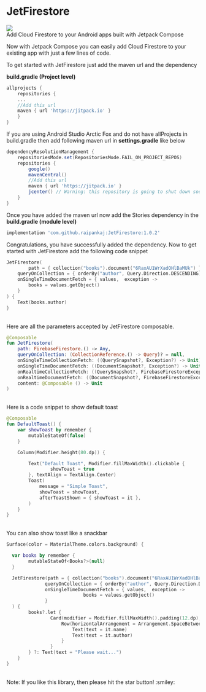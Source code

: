 # JetFirestore
[![](https://jitpack.io/v/raipankaj/JetFirestore.svg)](https://jitpack.io/#raipankaj/JetFirestore)
<br>
Add Cloud Firestore to your Android apps built with Jetpack Compose

Now with Jetpack Compose you can easily add Cloud Firestore to your existing app with just a few lines of code.

To get started with JetFirestore just add the maven url and the dependency

<b>build.gradle (Project level)</b>
```groovy
allprojects {
    repositories {
    ...
    //Add this url
    maven { url 'https://jitpack.io' }
    }
}
```
If you are using Android Studio Arctic Fox and do not have allProjects in build.gradle then add following maven url in <b>settings.gradle</b> like below
```groovy
dependencyResolutionManagement {
    repositoriesMode.set(RepositoriesMode.FAIL_ON_PROJECT_REPOS)
    repositories {
        google()
        mavenCentral()
        //Add this url
        maven { url 'https://jitpack.io' }
        jcenter() // Warning: this repository is going to shut down soon
    }
}
```

Once you have added the maven url now add the Stories dependency in the <b>build.gradle (module level)</b>
```groovy
implementation 'com.github.raipankaj:JetFirestore:1.0.2'
```

Congratulations, you have successfully added the dependency. 
Now to get started with JetFirestore add the following code snippet
```kotlin
JetFirestore(
    	path = { collection("books").document("6RaxAU1WrXadOHlBaMUk") },
	queryOnCollection = { orderBy("author", Query.Direction.DESCENDING) },
	onSingleTimeDocumentFetch = { values,  exception ->
		books = values.getObject()
	}
) {
	Text(books.author)
}
```
<br>
Here are all the parameters accepted by JetFirestore composable.

```kotlin
@Composable
fun JetFirestore(
    path: FirebaseFirestore.() -> Any,
    queryOnCollection: (CollectionReference.() -> Query)? = null,
    onSingleTimeCollectionFetch: ((QuerySnapshot?, Exception?) -> Unit)? = null,
    onSingleTimeDocumentFetch: ((DocumentSnapshot?, Exception?) -> Unit)? = null,
    onRealtimeCollectionFetch: ((QuerySnapshot?, FirebaseFirestoreException?) -> Unit)? = null,
    onRealtimeDocumentFetch: ((DocumentSnapshot?, FirebaseFirestoreException?) -> Unit)? = null,
    content: @Composable () -> Unit
)
```

</br>
Here is a code snippet to show default toast

```kotlin
@Composable
fun DefaultToast() {
    var showToast by remember {
        mutableStateOf(false)
    }

    Column(Modifier.height(80.dp)) {

        Text("Default Toast", Modifier.fillMaxWidth().clickable {
                showToast = true
        }, textAlign = TextAlign.Center)
        Toast(
            message = "Simple Toast",
            showToast = showToast,
            afterToastShown = { showToast = it },
        )
    }
}
```

<br>
You can also show toast like a snackbar

```kotlin
Surface(color = MaterialTheme.colors.background) {

  var books by remember {
        mutableStateOf<Books?>(null)
  }

  JetFirestore(path = { collection("books").document("6RaxAU1WrXadOHlBaMUk") },
              queryOnCollection = { orderBy("author", Query.Direction.DESCENDING) },
              onSingleTimeDocumentFetch = { values,  exception ->
                            books = values.getObject()
              }
  ) {
        books?.let {
                Card(modifier = Modifier.fillMaxWidth().padding(12.dp), elevation = 12.dp) {
                    Row(horizontalArrangement = Arrangement.SpaceBetween) {
                        Text(text = it.name)
                        Text(text = it.author)
                    }
                }
        } ?: Text(text = "Please wait...")
    }
}
```
<br>
Note: If you like this library, then please hit the star button! :smiley:

